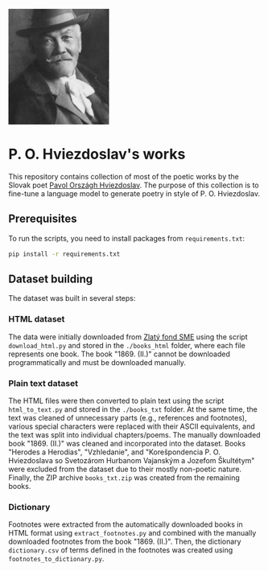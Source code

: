 ![Hviezdoslav](hviezdoslav.jpg)


# P. O. Hviezdoslav's works

This repository contains collection of most of the poetic works by the Slovak poet [Pavol Országh Hviezdoslav](https://en.wikipedia.org/wiki/Pavol_Orsz%C3%A1gh_Hviezdoslav). The purpose of this collection is to fine-tune a language model to generate poetry in style of P. O. Hviezdoslav.


## Prerequisites

To run the scripts, you need to install packages from `requirements.txt`:

```bash
pip install -r requirements.txt
```


## Dataset building

The dataset was built in several steps:

### HTML dataset

The data were initially downloaded from [Zlatý fond SME](https://zlatyfond.sme.sk/autor/56/Pavol-Orszagh-Hviezdoslav) using the script `download_html.py` and stored in the `./books_html` folder, where each file represents one book. The book "1869. (II.)" cannot be downloaded programmatically and must be downloaded manually.


### Plain text dataset

The HTML files were then converted to plain text using the script `html_to_text.py` and stored in the `./books_txt` folder. 
At the same time, the text was cleaned of unnecessary parts (e.g., references and footnotes), various special characters were
replaced with their ASCII equivalents, and the text was split into individual chapters/poems. The manually downloaded book 
"1869. (II.)" was cleaned and incorporated into the dataset. Books "Herodes a Herodias", "Vzhledanie", and "Korešpondencia 
P. O. Hviezdoslava so Svetozárom Hurbanom Vajanským a Jozefom Škultétym" were excluded from the dataset due to their mostly non-poetic nature. Finally, the ZIP archive `books_txt.zip` was created from the remaining books. 

### Dictionary

Footnotes were extracted from the automatically downloaded books in HTML format using `extract_footnotes.py` and combined with the manually downloaded footnotes from the book "1869. (II.)". Then, the dictionary `dictionary.csv` of terms defined in the footnotes was created using `footnotes_to_dictionary.py`.